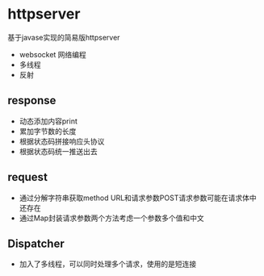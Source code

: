 # httpserver  
基于javase实现的简易版httpserver
* websocket 网络编程
* 多线程
* 反射

## response
*  动态添加内容print
*  累加字节数的长度
*  根据状态码拼接响应头协议
*  根据状态码统一推送出去

## request
* 通过分解字符串获取method URL和请求参数POST请求参数可能在请求体中还存在
* 通过Map封装请求参数两个方法考虑一个参数多个值和中文
## Dispatcher
* 加入了多线程，可以同时处理多个请求，使用的是短连接
